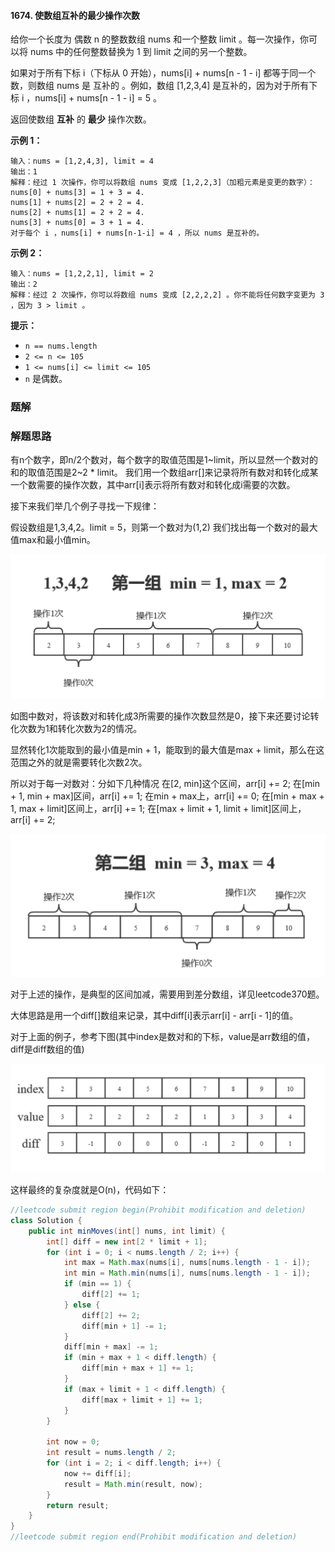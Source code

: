 #### 1674. 使数组互补的最少操作次数

给你一个长度为 偶数 n 的整数数组 nums 和一个整数 limit 。每一次操作，你可以将 nums 中的任何整数替换为 1 到 limit 之间的另一个整数。

如果对于所有下标 i（下标从 0 开始），nums[i] + nums[n - 1 - i] 都等于同一个数，则数组 nums 是 互补的 。例如，数组 [1,2,3,4] 是互补的，因为对于所有下标 i ，nums[i] + nums[n - 1 - i] = 5 。

返回使数组 **互补** 的 **最少** 操作次数。

**示例 1：**

```shell
输入：nums = [1,2,4,3], limit = 4
输出：1
解释：经过 1 次操作，你可以将数组 nums 变成 [1,2,2,3]（加粗元素是变更的数字）：
nums[0] + nums[3] = 1 + 3 = 4.
nums[1] + nums[2] = 2 + 2 = 4.
nums[2] + nums[1] = 2 + 2 = 4.
nums[3] + nums[0] = 3 + 1 = 4.
对于每个 i ，nums[i] + nums[n-1-i] = 4 ，所以 nums 是互补的。
```

**示例 2：**

```shell
输入：nums = [1,2,2,1], limit = 2
输出：2
解释：经过 2 次操作，你可以将数组 nums 变成 [2,2,2,2] 。你不能将任何数字变更为 3 ，因为 3 > limit 。
```

**提示：**

- `n == nums.length`
- `2 <= n <= 105`
- `1 <= nums[i] <= limit <= 105`
- `n` 是偶数。

### 题解

### 解题思路

有n个数字，即n/2个数对，每个数字的取值范围是1~limit，所以显然一个数对的和的取值范围是2~2 * limit。
我们用一个数组arr[]来记录将所有数对和转化成某一个数需要的操作次数，其中arr[i]表示将所有数对和转化成i需要的次数。

接下来我们举几个例子寻找一下规律：

假设数组是1,3,4,2。limit = 5，则第一个数对为(1,2)
我们找出每一个数对的最大值max和最小值min。

![图片.png](./images/使数组互补的最少操作次数/1.jpg)

如图中数对，将该数对和转化成3所需要的操作次数显然是0，接下来还要讨论转化次数为1和转化次数为2的情况。

显然转化1次能取到的最小值是min + 1，能取到的最大值是max + limit，那么在这范围之外的就是需要转化次数2次。

所以对于每一对数对：分如下几种情况
在[2, min]这个区间，arr[i] += 2;
在[min + 1, min + max]区间，arr[i] += 1;
在min + max上，arr[i] += 0;
在[min + max + 1, max + limit]区间上，arr[i] += 1;
在[max + limit + 1, limit + limit]区间上，arr[i] += 2;

![图片.png](./images/使数组互补的最少操作次数/2.jpg)

对于上述的操作，是典型的区间加减，需要用到差分数组，详见leetcode370题。

大体思路是用一个diff[]数组来记录，其中diff[i]表示arr[i] - arr[i - 1]的值。

对于上面的例子，参考下图(其中index是数对和的下标，value是arr数组的值，diff是diff数组的值)

![图片.png](./images/使数组互补的最少操作次数/3.jpg)

这样最终的复杂度就是O(n)，代码如下：

```java
//leetcode submit region begin(Prohibit modification and deletion)
class Solution {
    public int minMoves(int[] nums, int limit) {
        int[] diff = new int[2 * limit + 1];
        for (int i = 0; i < nums.length / 2; i++) {
            int max = Math.max(nums[i], nums[nums.length - 1 - i]);
            int min = Math.min(nums[i], nums[nums.length - 1 - i]);
            if (min == 1) {
                diff[2] += 1;
            } else {
                diff[2] += 2;
                diff[min + 1] -= 1;
            }
            diff[min + max] -= 1;
            if (min + max + 1 < diff.length) {
                diff[min + max + 1] += 1;
            }
            if (max + limit + 1 < diff.length) {
                diff[max + limit + 1] += 1;
            }
        }

        int now = 0;
        int result = nums.length / 2;
        for (int i = 2; i < diff.length; i++) {
            now += diff[i];
            result = Math.min(result, now);
        }
        return result;
    }
}
//leetcode submit region end(Prohibit modification and deletion)

```

